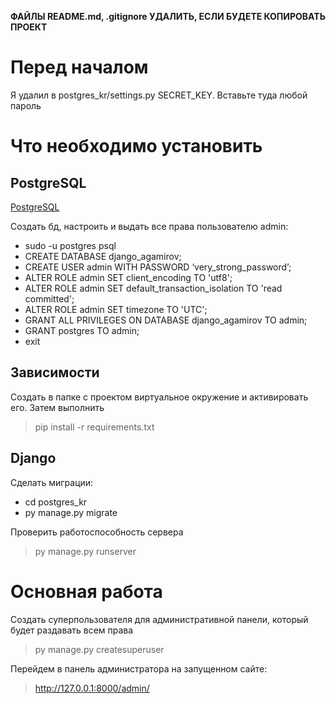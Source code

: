 **ФАЙЛЫ README.md, .gitignore УДАЛИТЬ, ЕСЛИ БУДЕТЕ КОПИРОВАТЬ ПРОЕКТ**
# Перед началом
Я удалил в postgres_kr/settings.py SECRET_KEY. Вставьте туда любой пароль
# Что необходимо установить
## PostgreSQL
[PostgreSQL](https://www.postgresql.org/download/)

Создать бд, настроить и выдать все права пользователю admin:
- sudo -u postgres psql
- CREATE DATABASE django_agamirov;
- CREATE USER admin WITH PASSWORD ‘very_strong_password’;
- ALTER ROLE admin SET client_encoding TO 'utf8';
- ALTER ROLE admin SET default_transaction_isolation TO 'read committed';
- ALTER ROLE admin SET timezone TO 'UTC';
- GRANT ALL PRIVILEGES ON DATABASE django_agamirov TO admin;
- GRANT postgres TO admin;
- exit

## Зависимости
Создать в папке c проектом виртуальное окружение и активировать его. Затем выполнить
> pip install -r requirements.txt

## Django 
Сделать миграции:
- cd postgres_kr
- py manage.py migrate

Проверить работоспособность сервера
> py manage.py runserver

# Основная работа
Создать суперпользователя для административной панели, который будет раздавать всем права
> py manage.py createsuperuser

Перейдем в панель администратора на запущенном сайте:
> http://127.0.0.1:8000/admin/
